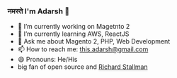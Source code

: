 ### नमस्ते I'm Adarsh 👋

- 🔭 I’m currently working on Magetnto 2 
- 🌱 I’m currently learning AWS, ReactJS
- 💬 Ask me about Magento 2, PHP, Web Development
- 📫 How to reach me: this.adarsh@gmail.com
- 😄 Pronouns: He/His
- big fan of open source and [Richard Stallman](https://stallman.org/)
